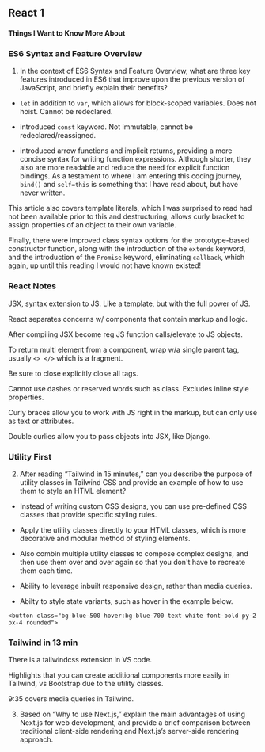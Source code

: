 ## React 1

#### Things I Want to Know More About


### ES6 Syntax and Feature Overview

1. In the context of ES6 Syntax and Feature Overview, what are three key features introduced in ES6 that improve upon the previous version of JavaScript, and briefly explain their benefits?

- `let` in addition to `var`, which allows for block-scoped variables. Does not hoist. Cannot be redeclared.

- introduced `const` keyword. Not immutable, cannot be redeclared/reassigned. 

- introduced arrow functions and implicit returns, providing a more concise syntax for writing function expressions. Although shorter, they also are more readable and reduce the need for explicit function bindings. As a testament to where I am entering this coding journey, `bind()` and `self=this` is something that I have read about, but have never written. 

This article also covers template literals, which I was surprised to read had not been available prior to this and destructuring, allows curly bracket to assign properties of an object to their own variable. 

Finally, there were improved class syntax options for the prototype-based constructor function, along with the introduction of the `extends` keyword, and the introduction of the `Promise` keyword, eliminating `callback`, which again, up until this reading I would not have known existed!

### React Notes

JSX, syntax extension to JS. Like a template, but with the full power of JS. 

React separates concerns w/ components that contain markup and logic. 

After compiling JSX become reg JS function calls/elevate to JS objects. 

To return multi element from a component, wrap w/a single parent tag, usually `<> </>`
which is a fragment. 

Be sure to close explicitly close all tags.

Cannot use dashes or reserved words such as class. Excludes inline style properties.

Curly braces allow you to work with JS right in the markup, but can only use as text or attributes. 

Double curlies allow you to pass objects into JSX, like Django. 


### Utility First

2. After reading “Tailwind in 15 minutes,” can you describe the purpose of utility classes in Tailwind CSS and provide an example of how to use them to style an HTML element?

  - Instead of writing custom CSS designs, you can use pre-defined CSS classes that provide specific styling rules. 

  - Apply the utility classes directly to your HTML classes, which is more decorative and modular method of styling elements. 

  - Also combin multiple utility classes to compose complex designs, and then use them over and over again so that you don't have to recreate them each time. 

  - Ability to leverage inbuilt responsive design, rather than media queries. 

  - Abilty to style state variants, such as hover in the example below.

`<button class="bg-blue-500 hover:bg-blue-700 text-white font-bold py-2 px-4 rounded">`

### Tailwind in 13 min

There is a tailwindcss extension in VS code. 

Highlights that you can create additional components more easily in Tailwind, vs Bootstrap due to the utility classes. 

9:35 covers media queries in Tailwind.


3. Based on “Why to use Next.js,” explain the main advantages of using Next.js for web development, and provide a brief comparison between traditional client-side rendering and Next.js’s server-side rendering approach.